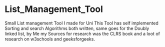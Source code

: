 # List_Management_Tool
Small List management Tool I made for Uni
This Tool has self implemented Sorting and search Algorithms both written, same goes for the Doubly linked list,
by Me my Sources for research was the CLRS book and a loot of research on w3schools
and geeksforgeeks.
